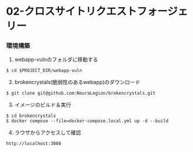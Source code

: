 # 02-クロスサイトリクエストフォージェリー

### 環境構築
1. webapp-vulnのフォルダに移動する
```
$ cd $PROJECT_DIR/webapp-vuln
```

2. brokencrystals(脆弱性のあるwebapp)のダウンロード
```
$ git clone git@github.com:NeuraLegion/brokencrystals.git
```

3. イメージのビルド＆実行
```
$ cd brokencrystals
$ docker compose --file=docker-compose.local.yml up -d --build
```

4. ラウザからアクセスして確認
```
http://localhost:3000
```
